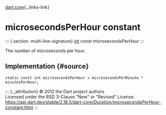 [dart:core](../../dart-core/dart-core-library){._links-link}

microsecondsPerHour constant
============================

::: {.section .multi-line-signature}
[int](../int-class) const microsecondsPerHour
:::

The number of microseconds per hour.

Implementation {#source}
--------------

``` {.language-dart data-language="dart"}
static const int microsecondsPerHour = microsecondsPerMinute * minutesPerHour;
```

::: {._attribution}
© 2012 the Dart project authors\
Licensed under the BSD 3-Clause \"New\" or \"Revised\" License.\
<https://api.dart.dev/stable/2.18.5/dart-core/Duration/microsecondsPerHour-constant.html>
:::
